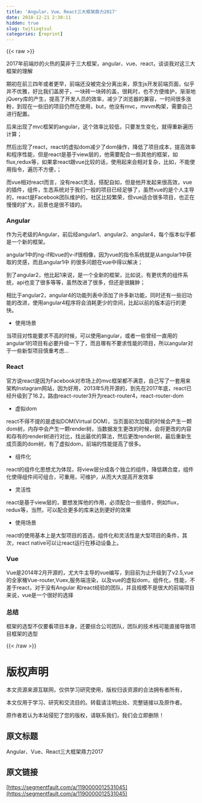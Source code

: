 ```yaml
---
title: 'Angular、Vue、React三大框架鼎力2017' 
date: 2018-12-21 2:30:11
hidden: true
slug: twjtioqtsul
categories: [reprint]
---
```


{{< raw >}}

                    
<p>2017年前端炒的火热的莫非于三大框架，angular、vue、react，谈谈我对这三大框架的理解</p>
<p>期初在前三四年或者更早，前端还没被完全分离出来，原生js开发前端页面，似乎并不优雅，好比我们盖房子，一块砖一块砖的盖，很耗时，也不方便维护，渐渐地jQuery库的产生，提高了开发人员的效率，减少了浏览器的兼容，一时间很多涨粉，到现在一些旧的项目仍然在使用，but，他没有mvc，mvvm构架，需要自己进行配置。</p>
<p>后来出现了mvc框架的angular，这个效率比较低，只要发生变化，就得重新遍历计算；</p>
<p>然后出现了react，react的虚拟dom减少了dom操作，降低了项目成本，提高效率和程序性能，但是react是基于view层的，他需要配合一些其他的框架，如flux,redux等，如果拿react跟vue比较的话，使用起来会相对复杂，比如，不能使用指令，遍历不方便，；</p>
<p>而vue相对react而言，没有react灵活，搭配自如，但是他开发起来很高效，vue的插件，组件，生态系统对于我们一般的项目已经足够了，虽然vue的是个人主导的，react是Facebook团队维护的，社区比较繁荣，但vue适合很多项目，也正在慢慢的扩大，前景也是很不错的。</p>
<h3 id="articleHeader0">Angular</h3>
<p>作为元老级的Angular，前后经angular1、angular2、angular4，每个版本似乎都是一个新的框架。</p>
<p>angular1中的ng-if和vue的v-if很相像，因为vue的指令系统就是从angular1中获取的灵感，而且angular1中 的很多问题在vue中得以解决；</p>
<p>到了angular2，他比起1来说，是一个全新的框架，比如说，有更优秀的组件系统，api也变了很多等等，虽然改进了很多，但还是很臃肿；</p>
<p>相比于angular2，angular4的功能列表中添加了许多新功能，同时还有一些旧功能的改进，使用angular4程序将会消耗更少的空间，比起以前的版本运行的更快。</p>
<ul><li>使用场景</li></ul>
<p>当项目对性能要求不高的时候，可以使用angular，或者一些曾经一直用的angular1的项目有必要升级一下了，而且哪有不要求性能的项目，所以angular对于一些新型项目慎重考虑...</p>
<h3 id="articleHeader1">React</h3>
<p>官方说react是因为Facebook对市场上的mvc框架都不满意，自己写了一套用来架构Instagram网站，因为好用，2013年5月开源的，到先在2017年底，react已经升级到了16.2，路由react-router3升为react-router4，react-router-dom</p>
<ul><li>虚拟dom</li></ul>
<p>react不得不提的是虚拟DOM(Virtual DOM)，当页面初次加载的时候会产生一颗dom树，内存中会产生一颗render树，当数据发生更改的时候，会将更改的内容和存有的render树进行对比，找出最优的算法，然后更改render树，最后重新生成页面的dom树，有了虚拟dom，前端的性能提高了很多。</p>
<ul><li>组件化</li></ul>
<p>react的组件化思想尤为体现，将view层分成各个独立的组件，降低耦合度，组件化使得组件间可组合，可重用，可维护，从而大大提高开发效率</p>
<ul><li>灵活性</li></ul>
<p>react是基于view层的，要想发挥他的作用，必须配合一些插件，例如flux，redux等，当然，可以配合更多的库来达到更好的效果</p>
<ul><li>使用场景</li></ul>
<p>react的使用基本上是大型项目的首选，组件化和灵活性是大型项目的条件，其次，react native可以让react运行在移动设备上。</p>
<h3 id="articleHeader2">Vue</h3>
<p>Vue是2014年2月开源的，尤大牛主导的vue编写，到目前为止升级到了v2.5,vue的全家桶Vue-router,Vuex,服务端渲染，以及vue的虚拟dom，组件化，性能，不差于react，对于没有Angular 和react经验的团队，并且规模不是很大的前端项目来说，vue是一个很好的选择</p>
<h3 id="articleHeader3">总结</h3>
<p>框架的选型不仅要看项目本身，还要综合公司团队，团队的技术栈可能直接导致项目框架的选型</p>

                
{{< /raw >}}

# 版权声明
本文资源来源互联网，仅供学习研究使用，版权归该资源的合法拥有者所有，

本文仅用于学习、研究和交流目的。转载请注明出处、完整链接以及原作者。

原作者若认为本站侵犯了您的版权，请联系我们，我们会立即删除！

## 原文标题
Angular、Vue、React三大框架鼎力2017

## 原文链接
[https://segmentfault.com/a/1190000012531045](https://segmentfault.com/a/1190000012531045)

